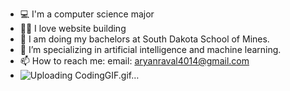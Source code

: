 - 💻 I'm a computer science major
- 🧑‍💻 I love website building
- 🏫 I am doing my bachelors at South Dakota School of Mines.
- 🤖 I’m specializing in artificial intelligence and machine learning.
- 📫 How to reach me: email: aryanraval4014@gmail.com
- ![Uploading CodingGIF.gif…]()

